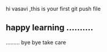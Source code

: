 hi vasavi ,this is your first git push file 

happy learning 
..........
----------
.........
bye bye take care 
